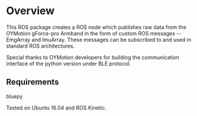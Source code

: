 # Overview
This ROS package creates a ROS node which publishes raw data from the OYMotion gForce-pro Armband in the form of custom ROS messages -- EmgArray and ImuArray.
These messages can be subscribed to and used in standard ROS architectures.

Special thanks to OYMotion developers for building the communication interface of the python version under BLE protocol.

## Requirements
bluepy

Tested on Ubuntu 16.04 and ROS Kinetic.

